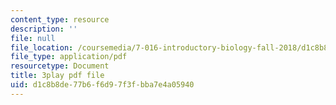 ```yaml
---
content_type: resource
description: ''
file: null
file_location: /coursemedia/7-016-introductory-biology-fall-2018/d1c8b8de77b6f6d97f3fbba7e4a05940_kVu37T6sB_E.pdf
file_type: application/pdf
resourcetype: Document
title: 3play pdf file
uid: d1c8b8de-77b6-f6d9-7f3f-bba7e4a05940
---
```

